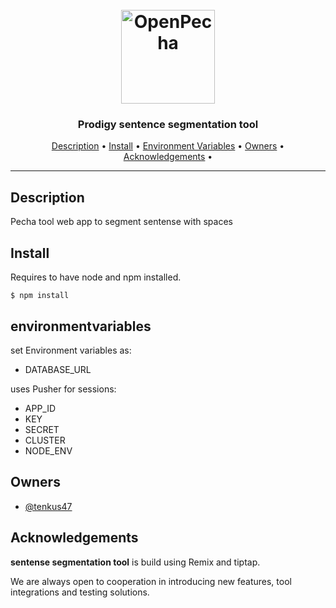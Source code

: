 <h1 align="center">
  <br>
  <a href="https://openpecha.org"><img src="https://avatars.githubusercontent.com/u/82142807?s=400&u=19e108a15566f3a1449bafb03b8dd706a72aebcd&v=4" alt="OpenPecha" width="150"></a>
  <br>
</h1>

<h3 align="center">Prodigy sentence segmentation tool</h3>

<!-- Replace the title of the repository -->

<p align="center">
  <a href="#description">Description</a> •
  <a href="#install">Install</a> •
  <a href="#environmentvariables">Environment Variables</a> •
  <a href="#owners">Owners</a> •
  <a href="#Acknowledgements">Acknowledgements</a> •
</p>
<hr>

## Description

Pecha tool web app to segment sentense with spaces

## Install

Requires to have node and npm installed.

`$ npm install`

## environmentvariables

set Environment variables as:

- DATABASE_URL

uses Pusher for sessions:

- APP_ID
- KEY
- SECRET
- CLUSTER
- NODE_ENV

<!-- This section must link to the docs which are in the root of the repository in /docs -->

## Owners

- [@tenkus47](https://github.com/tenkus47)

<!-- This section lists the owners of the repo -->

## Acknowledgements

**sentense segmentation tool** is build using Remix and tiptap.

We are always open to cooperation in introducing new features, tool integrations and testing solutions.

```

```
